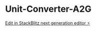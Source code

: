 # Unit-Converter-A2G

[Edit in StackBlitz next generation editor ⚡️](https://stackblitz.com/~/github.com/Enforsix/Unit-Converter-A2G)